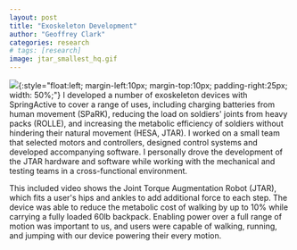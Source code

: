 ```yaml
---
layout: post
title: "Exoskeleton Development"
author: "Geoffrey Clark"
categories: research
# tags: [research]
image: jtar_smallest_hq.gif
---
```


![](assets/img/jtar_smallest_hq.gif){:style="float:left; margin-left:10px; margin-top:10px; padding-right:25px; width: 50%;"} 
I developed a number of exoskeleton devices with SpringActive to cover a range of uses, including charging batteries from human movement (SPaRK), reducing the load on soldiers' joints from heavy packs (ROLLE), and increasing the metabolic efficiency of soldiers without hindering their natural movement (HESA, JTAR). I worked on a small team that selected motors and controllers, designed control systems and developed accompanying software. I personally drove the development of the JTAR hardware and software while working with the mechanical and testing teams in a cross-functional environment.

This included video shows the Joint Torque Augmentation Robot (JTAR), which fits a user's hips and ankles to add additional force to each step. The device was able to reduce the metabolic cost of walking by up to 10% while carrying a fully loaded 60lb backpack. Enabling power over a full range of motion was important to us, and users were capable of walking, running, and jumping with our device powering their every motion.

